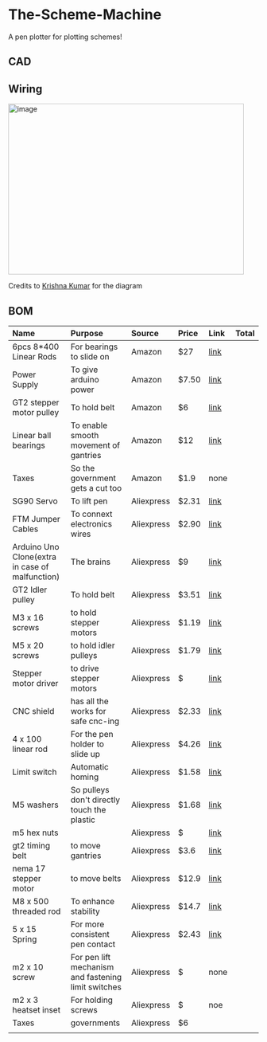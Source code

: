 # The-Scheme-Machine
A pen plotter for plotting schemes!

## CAD

## Wiring
<img width="474" height="343" alt="image" src="https://github.com/user-attachments/assets/9d6dde57-ed8b-4e34-9c51-7f1ab46ce735" />

Credits to [Krishna Kumar](https://www.hackster.io/kk1211114) for the diagram



## BOM
| Name   | Purpose      | Source         | Price | Link | Total|
|:-------|:-------------|:---------------|:------|:------|:----------|
|6pcs 8*400 Linear Rods|For bearings to slide on|Amazon|$27|[link](https://www.amazon.com/gp/product/B0CXTX5FZ3/ref=ox_sc_act_title_1?smid=A2IW11PEFKCHE9&psc=1)||
|Power Supply|To give arduino power|Amazon|$7.50|[link](https://www.amazon.com/gp/product/B018OLREG4/ref=ox_sc_act_title_3?smid=A2VN47FGA6FR8&psc=1)||
|GT2 stepper motor pulley|To hold belt|Amazon|$6|[link](https://www.amazon.com/gp/product/B07CXSSGF8/ref=ox_sc_act_title_4?smid=A2QQQKMKGVNA5E&psc=1)||
|Linear ball bearings|To enable smooth movement of gantries|Amazon|$12|[link](https://www.amazon.com/gp/product/B087WPGQ8T/ref=ox_sc_act_title_5?smid=A3TIH0U3DL7GNQ&psc=1)||
|Taxes|So the government gets a cut too|Amazon|$1.9|none||
|SG90 Servo| To lift pen|Aliexpress|$2.31|[link](https://www.aliexpress.com/item/3256806385982254.html?spm=a2g0o.cart.0.0.3cfa38daS7Zzi6&mp=1&pdp_npi=5%40dis%21USD%21USD%202.31%21USD%202.31%21%21USD%202.31%21%21%21%402101c67a17537423498472061e0c59%2112000037705759120%21ct%21US%216369324848%21%211%210&_gl=1*1uqgl4s*_gcl_aw*R0NMLjE3NDg2NDY3NzguQ2p3S0NBandydVhCQmhBckVpd0FDQlJ0SGY0Y1FsdERxTktaektpTjZvQXhCbXFSMlVYNXRxb3pmckRVNE92VTQ4VkNDU2xpWFhZYlFob0NZMzRRQXZEX0J3RQ..*_gcl_dc*R0NMLjE3NDg2NDY3NzguQ2p3S0NBandydVhCQmhBckVpd0FDQlJ0SGY0Y1FsdERxTktaektpTjZvQXhCbXFSMlVYNXRxb3pmckRVNE92VTQ4VkNDU2xpWFhZYlFob0NZMzRRQXZEX0J3RQ..*_gcl_au*Mjc3OTY4OTE5LjE3NDcyNzI0MDM.*_ga*MjA3NTQzODk0NC4xNzUzNzM0NDE4*_ga_VED1YSGNC7*czE3NTM3NDIxNzckbzIkZzEkdDE3NTM3NDIzNTEkajU5JGwwJGgw)||
|FTM Jumper Cables|To connext electronics wires|Aliexpress|$2.90|[link](https://www.aliexpress.com/item/3256802798368625.html?spm=a2g0o.cart.0.0.3cfa38daS7Zzi6&mp=1&pdp_npi=5%40dis%21USD%21USD%202.89%21USD%202.89%21%21USD%202.89%21%21%21%402101c67a17537423498472061e0c59%2112000023065504336%21ct%21US%216369324848%21%211%210&_gl=1*1uqgl4s*_gcl_aw*R0NMLjE3NDg2NDY3NzguQ2p3S0NBandydVhCQmhBckVpd0FDQlJ0SGY0Y1FsdERxTktaektpTjZvQXhCbXFSMlVYNXRxb3pmckRVNE92VTQ4VkNDU2xpWFhZYlFob0NZMzRRQXZEX0J3RQ..*_gcl_dc*R0NMLjE3NDg2NDY3NzguQ2p3S0NBandydVhCQmhBckVpd0FDQlJ0SGY0Y1FsdERxTktaektpTjZvQXhCbXFSMlVYNXRxb3pmckRVNE92VTQ4VkNDU2xpWFhZYlFob0NZMzRRQXZEX0J3RQ..*_gcl_au*Mjc3OTY4OTE5LjE3NDcyNzI0MDM.*_ga*MjA3NTQzODk0NC4xNzUzNzM0NDE4*_ga_VED1YSGNC7*czE3NTM3NDIxNzckbzIkZzEkdDE3NTM3NDIzNTEkajU5JGwwJGgw)||
|Arduino Uno Clone(extra in case of malfunction)|The brains|Aliexpress|$9|[link](https://www.aliexpress.us/item/3256805955372826.html?spm=a2g0o.cart.0.0.3cfa38daS7Zzi6&mp=1&pdp_npi=5%40dis%21USD%21USD%204.49%21USD%204.49%21%21USD%204.49%21%21%21%402101c67a17537423498472061e0c59%2112000035947933188%21ct%21US%216369324848%21%212%210&_gl=1*amc11f*_gcl_aw*R0NMLjE3NDg2NDY3NzguQ2p3S0NBandydVhCQmhBckVpd0FDQlJ0SGY0Y1FsdERxTktaektpTjZvQXhCbXFSMlVYNXRxb3pmckRVNE92VTQ4VkNDU2xpWFhZYlFob0NZMzRRQXZEX0J3RQ..*_gcl_dc*R0NMLjE3NDg2NDY3NzguQ2p3S0NBandydVhCQmhBckVpd0FDQlJ0SGY0Y1FsdERxTktaektpTjZvQXhCbXFSMlVYNXRxb3pmckRVNE92VTQ4VkNDU2xpWFhZYlFob0NZMzRRQXZEX0J3RQ..*_gcl_au*Mjc3OTY4OTE5LjE3NDcyNzI0MDM.*_ga*MjA3NTQzODk0NC4xNzUzNzM0NDE4*_ga_VED1YSGNC7*czE3NTM3NDIxNzckbzIkZzEkdDE3NTM3NDI1MzMkajYwJGwwJGgw&gatewayAdapt=glo2usa)||
|GT2 Idler pulley|To hold belt|Aliexpress|$3.51|[link](https://www.aliexpress.com/item/3256805966224219.html?spm=a2g0o.cart.0.0.3cfa38daS7Zzi6&mp=1&pdp_npi=5%40dis%21USD%21USD%203.51%21USD%203.51%21%21USD%203.51%21%21%21%402103146c17537427860388128e1f15%2112000036001922943%21ct%21US%216369324848%21%211%210&_gl=1*1e9y95g*_gcl_aw*R0NMLjE3NDg2NDY3NzguQ2p3S0NBandydVhCQmhBckVpd0FDQlJ0SGY0Y1FsdERxTktaektpTjZvQXhCbXFSMlVYNXRxb3pmckRVNE92VTQ4VkNDU2xpWFhZYlFob0NZMzRRQXZEX0J3RQ..*_gcl_dc*R0NMLjE3NDg2NDY3NzguQ2p3S0NBandydVhCQmhBckVpd0FDQlJ0SGY0Y1FsdERxTktaektpTjZvQXhCbXFSMlVYNXRxb3pmckRVNE92VTQ4VkNDU2xpWFhZYlFob0NZMzRRQXZEX0J3RQ..*_gcl_au*Mjc3OTY4OTE5LjE3NDcyNzI0MDM.*_ga*MjA3NTQzODk0NC4xNzUzNzM0NDE4*_ga_VED1YSGNC7*czE3NTM3NDIxNzckbzIkZzEkdDE3NTM3NDI5MzEkajYwJGwwJGgw)||
|M3 x 16 screws|to hold stepper motors|Aliexpress|$1.19|[link](https://www.aliexpress.com/item/3256805692722422.html?spm=a2g0o.cart.0.0.3cfa38daS7Zzi6&mp=1&pdp_npi=5%40dis%21USD%21USD%201.19%21USD%201.19%21%21USD%201.19%21%21%21%402103146c17537427860388128e1f15%2112000034679037239%21ct%21US%216369324848%21%211%210&_gl=1*1e9y95g*_gcl_aw*R0NMLjE3NDg2NDY3NzguQ2p3S0NBandydVhCQmhBckVpd0FDQlJ0SGY0Y1FsdERxTktaektpTjZvQXhCbXFSMlVYNXRxb3pmckRVNE92VTQ4VkNDU2xpWFhZYlFob0NZMzRRQXZEX0J3RQ..*_gcl_dc*R0NMLjE3NDg2NDY3NzguQ2p3S0NBandydVhCQmhBckVpd0FDQlJ0SGY0Y1FsdERxTktaektpTjZvQXhCbXFSMlVYNXRxb3pmckRVNE92VTQ4VkNDU2xpWFhZYlFob0NZMzRRQXZEX0J3RQ..*_gcl_au*Mjc3OTY4OTE5LjE3NDcyNzI0MDM.*_ga*MjA3NTQzODk0NC4xNzUzNzM0NDE4*_ga_VED1YSGNC7*czE3NTM3NDIxNzckbzIkZzEkdDE3NTM3NDI5MzEkajYwJGwwJGgw)||
|M5 x 20 screws|to hold idler pulleys|Aliexpress|$1.79|[link](https://www.aliexpress.com/item/2255800598515019.html?spm=a2g0o.cart.0.0.3cfa38daS7Zzi6&mp=1&pdp_npi=5%40dis%21USD%21USD%201.79%21USD%201.72%21%21USD%201.72%21%21%21%402103146c17537427860388128e1f15%2112000036122606202%21ct%21US%216369324848%21%211%210&_gl=1*1e9y95g*_gcl_aw*R0NMLjE3NDg2NDY3NzguQ2p3S0NBandydVhCQmhBckVpd0FDQlJ0SGY0Y1FsdERxTktaektpTjZvQXhCbXFSMlVYNXRxb3pmckRVNE92VTQ4VkNDU2xpWFhZYlFob0NZMzRRQXZEX0J3RQ..*_gcl_dc*R0NMLjE3NDg2NDY3NzguQ2p3S0NBandydVhCQmhBckVpd0FDQlJ0SGY0Y1FsdERxTktaektpTjZvQXhCbXFSMlVYNXRxb3pmckRVNE92VTQ4VkNDU2xpWFhZYlFob0NZMzRRQXZEX0J3RQ..*_gcl_au*Mjc3OTY4OTE5LjE3NDcyNzI0MDM.*_ga*MjA3NTQzODk0NC4xNzUzNzM0NDE4*_ga_VED1YSGNC7*czE3NTM3NDIxNzckbzIkZzEkdDE3NTM3NDI5MzEkajYwJGwwJGgw)||
|Stepper motor driver|to drive stepper motors|Aliexpress|$|[link](https://www.aliexpress.com/item/3256803799187214.html?spm=a2g0o.cart.0.0.3cfa38daS7Zzi6&mp=1&pdp_npi=5%40dis%21USD%21USD%206.28%21USD%206.28%21%21USD%206.28%21%21%21%402101c67a17537423498472061e0c59%2112000027645005775%21ct%21US%216369324848%21%211%210&_gl=1*1e9y95g*_gcl_aw*R0NMLjE3NDg2NDY3NzguQ2p3S0NBandydVhCQmhBckVpd0FDQlJ0SGY0Y1FsdERxTktaektpTjZvQXhCbXFSMlVYNXRxb3pmckRVNE92VTQ4VkNDU2xpWFhZYlFob0NZMzRRQXZEX0J3RQ..*_gcl_dc*R0NMLjE3NDg2NDY3NzguQ2p3S0NBandydVhCQmhBckVpd0FDQlJ0SGY0Y1FsdERxTktaektpTjZvQXhCbXFSMlVYNXRxb3pmckRVNE92VTQ4VkNDU2xpWFhZYlFob0NZMzRRQXZEX0J3RQ..*_gcl_au*Mjc3OTY4OTE5LjE3NDcyNzI0MDM.*_ga*MjA3NTQzODk0NC4xNzUzNzM0NDE4*_ga_VED1YSGNC7*czE3NTM3NDIxNzckbzIkZzEkdDE3NTM3NDI5MzEkajYwJGwwJGgw)||
|CNC shield| has all the works for safe cnc-ing|Aliexpress|$2.33|[link](https://www.aliexpress.us/item/3256806291794239.html?spm=a2g0o.cart.0.0.3cfa38daS7Zzi6&mp=1&pdp_npi=5%40dis%21USD%21USD%202.33%21USD%202.33%21%21USD%202.33%21%21%21%402103146c17537427860388128e1f15%2112000037347058708%21ct%21US%216369324848%21%211%210&_gl=1*hk7gte*_gcl_aw*R0NMLjE3NDg2NDY3NzguQ2p3S0NBandydVhCQmhBckVpd0FDQlJ0SGY0Y1FsdERxTktaektpTjZvQXhCbXFSMlVYNXRxb3pmckRVNE92VTQ4VkNDU2xpWFhZYlFob0NZMzRRQXZEX0J3RQ..*_gcl_dc*R0NMLjE3NDg2NDY3NzguQ2p3S0NBandydVhCQmhBckVpd0FDQlJ0SGY0Y1FsdERxTktaektpTjZvQXhCbXFSMlVYNXRxb3pmckRVNE92VTQ4VkNDU2xpWFhZYlFob0NZMzRRQXZEX0J3RQ..*_gcl_au*Mjc3OTY4OTE5LjE3NDcyNzI0MDM.*_ga*MjA3NTQzODk0NC4xNzUzNzM0NDE4*_ga_VED1YSGNC7*czE3NTM3NDIxNzckbzIkZzEkdDE3NTM3NDI1NDkkajQ0JGwwJGgw&gatewayAdapt=glo2usa#nav-review)||
|4 x 100 linear rod|For the pen holder to slide up|Aliexpress|$4.26|[link](https://www.aliexpress.com/item/3256804855023250.html?spm=a2g0o.cart.0.0.3cfa38daS7Zzi6&mp=1&pdp_npi=5%40dis%21USD%21USD%202.13%21USD%202.13%21%21USD%202.13%21%21%21%402101c67a17537423498472061e0c59%2112000031424484616%21ct%21US%216369324848%21%212%210&_gl=1*shthvm*_gcl_aw*R0NMLjE3NDg2NDY3NzguQ2p3S0NBandydVhCQmhBckVpd0FDQlJ0SGY0Y1FsdERxTktaektpTjZvQXhCbXFSMlVYNXRxb3pmckRVNE92VTQ4VkNDU2xpWFhZYlFob0NZMzRRQXZEX0J3RQ..*_gcl_dc*R0NMLjE3NDg2NDY3NzguQ2p3S0NBandydVhCQmhBckVpd0FDQlJ0SGY0Y1FsdERxTktaektpTjZvQXhCbXFSMlVYNXRxb3pmckRVNE92VTQ4VkNDU2xpWFhZYlFob0NZMzRRQXZEX0J3RQ..*_gcl_au*Mjc3OTY4OTE5LjE3NDcyNzI0MDM.*_ga*MjA3NTQzODk0NC4xNzUzNzM0NDE4*_ga_VED1YSGNC7*czE3NTM3NDIxNzckbzIkZzEkdDE3NTM3NDI5MzEkajYwJGwwJGgw)||
|Limit switch|Automatic homing|Aliexpress|$1.58|[link](https://www.aliexpress.com/item/3256805410237576.html?spm=a2g0o.cart.0.0.3cfa38daS7Zzi6&mp=1&pdp_npi=5%40dis%21USD%21USD%201.58%21USD%201.58%21%21USD%201.58%21%21%21%402101c67a17537423498472061e0c59%2112000033693394513%21ct%21US%216369324848%21%211%210&_gl=1*suim2a*_gcl_aw*R0NMLjE3NDg2NDY3NzguQ2p3S0NBandydVhCQmhBckVpd0FDQlJ0SGY0Y1FsdERxTktaektpTjZvQXhCbXFSMlVYNXRxb3pmckRVNE92VTQ4VkNDU2xpWFhZYlFob0NZMzRRQXZEX0J3RQ..*_gcl_dc*R0NMLjE3NDg2NDY3NzguQ2p3S0NBandydVhCQmhBckVpd0FDQlJ0SGY0Y1FsdERxTktaektpTjZvQXhCbXFSMlVYNXRxb3pmckRVNE92VTQ4VkNDU2xpWFhZYlFob0NZMzRRQXZEX0J3RQ..*_gcl_au*Mjc3OTY4OTE5LjE3NDcyNzI0MDM.*_ga*MjA3NTQzODk0NC4xNzUzNzM0NDE4*_ga_VED1YSGNC7*czE3NTM3NDIxNzckbzIkZzEkdDE3NTM3NDI5MzEkajYwJGwwJGgw)||
|M5 washers|So pulleys don't directly touch the plastic|Aliexpress|$1.68|[link](https://www.aliexpress.com/item/3256807003597592.html?spm=a2g0o.cart.0.0.3cfa38daS7Zzi6&mp=1&pdp_npi=5%40dis%21USD%21USD%201.68%21USD%201.68%21%21USD%201.68%21%21%21%402103246617537424854907643e6b6e%2112000039747824224%21ct%21US%216369324848%21%211%210&_gl=1*zvm7s7*_gcl_aw*R0NMLjE3NDg2NDY3NzguQ2p3S0NBandydVhCQmhBckVpd0FDQlJ0SGY0Y1FsdERxTktaektpTjZvQXhCbXFSMlVYNXRxb3pmckRVNE92VTQ4VkNDU2xpWFhZYlFob0NZMzRRQXZEX0J3RQ..*_gcl_dc*R0NMLjE3NDg2NDY3NzguQ2p3S0NBandydVhCQmhBckVpd0FDQlJ0SGY0Y1FsdERxTktaektpTjZvQXhCbXFSMlVYNXRxb3pmckRVNE92VTQ4VkNDU2xpWFhZYlFob0NZMzRRQXZEX0J3RQ..*_gcl_au*Mjc3OTY4OTE5LjE3NDcyNzI0MDM.*_ga*MjA3NTQzODk0NC4xNzUzNzM0NDE4*_ga_VED1YSGNC7*czE3NTM3NDIxNzckbzIkZzEkdDE3NTM3NDI5MzEkajYwJGwwJGgw)||
|m5 hex nuts||Aliexpress|$|[link](https://www.aliexpress.com/item/3256808093729366.html?spm=a2g0o.cart.0.0.3cfa38daS7Zzi6&mp=1&pdp_npi=5%40dis%21USD%21USD%201.96%21USD%201.96%21%21USD%201.96%21%21%21%402103246617537424854907643e6b6e%2112000044463152586%21ct%21US%216369324848%21%211%210&_gl=1*zvm7s7*_gcl_aw*R0NMLjE3NDg2NDY3NzguQ2p3S0NBandydVhCQmhBckVpd0FDQlJ0SGY0Y1FsdERxTktaektpTjZvQXhCbXFSMlVYNXRxb3pmckRVNE92VTQ4VkNDU2xpWFhZYlFob0NZMzRRQXZEX0J3RQ..*_gcl_dc*R0NMLjE3NDg2NDY3NzguQ2p3S0NBandydVhCQmhBckVpd0FDQlJ0SGY0Y1FsdERxTktaektpTjZvQXhCbXFSMlVYNXRxb3pmckRVNE92VTQ4VkNDU2xpWFhZYlFob0NZMzRRQXZEX0J3RQ..*_gcl_au*Mjc3OTY4OTE5LjE3NDcyNzI0MDM.*_ga*MjA3NTQzODk0NC4xNzUzNzM0NDE4*_ga_VED1YSGNC7*czE3NTM3NDIxNzckbzIkZzEkdDE3NTM3NDI5MzEkajYwJGwwJGgw)||
|gt2 timing belt|to move gantries|Aliexpress|$3.6|[link](https://www.aliexpress.com/item/3256808671441858.html?spm=a2g0o.cart.0.0.3cfa38daS7Zzi6&mp=1&pdp_npi=5%40dis%21USD%21USD%207.31%21USD%203.58%21%21USD%203.58%21%21%21%402103146c17537427860388128e1f15%2112000047019596825%21ct%21US%216369324848%21%211%210&_gl=1*7xc4jr*_gcl_aw*R0NMLjE3NDg2NDY3NzguQ2p3S0NBandydVhCQmhBckVpd0FDQlJ0SGY0Y1FsdERxTktaektpTjZvQXhCbXFSMlVYNXRxb3pmckRVNE92VTQ4VkNDU2xpWFhZYlFob0NZMzRRQXZEX0J3RQ..*_gcl_dc*R0NMLjE3NDg2NDY3NzguQ2p3S0NBandydVhCQmhBckVpd0FDQlJ0SGY0Y1FsdERxTktaektpTjZvQXhCbXFSMlVYNXRxb3pmckRVNE92VTQ4VkNDU2xpWFhZYlFob0NZMzRRQXZEX0J3RQ..*_gcl_au*Mjc3OTY4OTE5LjE3NDcyNzI0MDM.*_ga*MjA3NTQzODk0NC4xNzUzNzM0NDE4*_ga_VED1YSGNC7*czE3NTM3NDIxNzckbzIkZzEkdDE3NTM3NDI5MzEkajYwJGwwJGgw)||
|nema 17 stepper motor|to move belts|Aliexpress|$12.9|[link](https://www.aliexpress.com/item/3256805095424554.html?spm=a2g0o.cart.0.0.3cfa38daS7Zzi6&mp=1&pdp_npi=5%40dis%21USD%21USD%206.44%21USD%206.44%21%21USD%206.44%21%21%21%402103146c17537427860388128e1f15%2112000048015817439%21ct%21US%216369324848%21%212%210&_gl=1*g7ucid*_gcl_aw*R0NMLjE3NDg2NDY3NzguQ2p3S0NBandydVhCQmhBckVpd0FDQlJ0SGY0Y1FsdERxTktaektpTjZvQXhCbXFSMlVYNXRxb3pmckRVNE92VTQ4VkNDU2xpWFhZYlFob0NZMzRRQXZEX0J3RQ..*_gcl_dc*R0NMLjE3NDg2NDY3NzguQ2p3S0NBandydVhCQmhBckVpd0FDQlJ0SGY0Y1FsdERxTktaektpTjZvQXhCbXFSMlVYNXRxb3pmckRVNE92VTQ4VkNDU2xpWFhZYlFob0NZMzRRQXZEX0J3RQ..*_gcl_au*Mjc3OTY4OTE5LjE3NDcyNzI0MDM.*_ga*MjA3NTQzODk0NC4xNzUzNzM0NDE4*_ga_VED1YSGNC7*czE3NTM3NDIxNzckbzIkZzEkdDE3NTM3NDI5MzEkajYwJGwwJGgw)||
|M8 x 500 threaded rod|To enhance stability|Aliexpress|$14.7|[link](https://www.aliexpress.com/item/3256807919274570.html?spm=a2g0o.cart.0.0.3cfa38daS7Zzi6&mp=1&pdp_npi=5%40dis%21USD%21USD%207.52%21USD%207.35%21%21USD%207.35%21%21%21%402103146c17537427860388128e1f15%2112000043789624665%21ct%21US%216369324848%21%212%210&_gl=1*g7ucid*_gcl_aw*R0NMLjE3NDg2NDY3NzguQ2p3S0NBandydVhCQmhBckVpd0FDQlJ0SGY0Y1FsdERxTktaektpTjZvQXhCbXFSMlVYNXRxb3pmckRVNE92VTQ4VkNDU2xpWFhZYlFob0NZMzRRQXZEX0J3RQ..*_gcl_dc*R0NMLjE3NDg2NDY3NzguQ2p3S0NBandydVhCQmhBckVpd0FDQlJ0SGY0Y1FsdERxTktaektpTjZvQXhCbXFSMlVYNXRxb3pmckRVNE92VTQ4VkNDU2xpWFhZYlFob0NZMzRRQXZEX0J3RQ..*_gcl_au*Mjc3OTY4OTE5LjE3NDcyNzI0MDM.*_ga*MjA3NTQzODk0NC4xNzUzNzM0NDE4*_ga_VED1YSGNC7*czE3NTM3NDIxNzckbzIkZzEkdDE3NTM3NDI5MzEkajYwJGwwJGgw)||
|5 x 15 Spring|For more consistent pen contact|Aliexpress|$2.43|[link](https://www.aliexpress.com/item/3256807406561228.html?spm=a2g0o.cart.0.0.3cfa38daS7Zzi6&mp=1&pdp_npi=5%40dis%21USD%21USD%202.43%21USD%202.43%21%21USD%202.43%21%21%21%402103146c17537427860388128e1f15%2112000041425495237%21ct%21US%216369324848%21%211%210&_gl=1*g7ucid*_gcl_aw*R0NMLjE3NDg2NDY3NzguQ2p3S0NBandydVhCQmhBckVpd0FDQlJ0SGY0Y1FsdERxTktaektpTjZvQXhCbXFSMlVYNXRxb3pmckRVNE92VTQ4VkNDU2xpWFhZYlFob0NZMzRRQXZEX0J3RQ..*_gcl_dc*R0NMLjE3NDg2NDY3NzguQ2p3S0NBandydVhCQmhBckVpd0FDQlJ0SGY0Y1FsdERxTktaektpTjZvQXhCbXFSMlVYNXRxb3pmckRVNE92VTQ4VkNDU2xpWFhZYlFob0NZMzRRQXZEX0J3RQ..*_gcl_au*Mjc3OTY4OTE5LjE3NDcyNzI0MDM.*_ga*MjA3NTQzODk0NC4xNzUzNzM0NDE4*_ga_VED1YSGNC7*czE3NTM3NDIxNzckbzIkZzEkdDE3NTM3NDI5MzEkajYwJGwwJGgw)||
|m2 x 10 screw|For pen lift mechanism and fastening limit switches|Aliexpress|$|none||
|m2 x 3 heatset inset|For holding screws|Aliexpress|$|noe||
|Taxes|governments|Aliexpress|$6|||
|||||||

